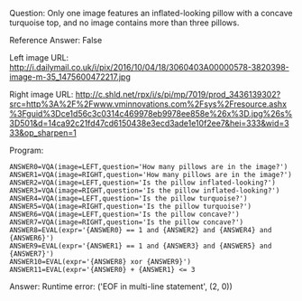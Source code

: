 Question: Only one image features an inflated-looking pillow with a concave turquoise top, and no image contains more than three pillows.

Reference Answer: False

Left image URL: http://i.dailymail.co.uk/i/pix/2016/10/04/18/3060403A00000578-3820398-image-m-35_1475600472217.jpg

Right image URL: http://c.shld.net/rpx/i/s/pi/mp/7019/prod_3436139302?src=http%3A%2F%2Fwww.vminnovations.com%2Fsys%2Fresource.ashx%3Fguid%3Dce1d56c3c0314c469978eb9978ee858e%26x%3D.jpg%26s%3D501&d=14ca92c21fd47cd6150438e3ecd3ade1e10f2ee7&hei=333&wid=333&op_sharpen=1

Program:

```
ANSWER0=VQA(image=LEFT,question='How many pillows are in the image?')
ANSWER1=VQA(image=RIGHT,question='How many pillows are in the image?')
ANSWER2=VQA(image=LEFT,question='Is the pillow inflated-looking?')
ANSWER3=VQA(image=RIGHT,question='Is the pillow inflated-looking?')
ANSWER4=VQA(image=LEFT,question='Is the pillow turquoise?')
ANSWER5=VQA(image=RIGHT,question='Is the pillow turquoise?')
ANSWER6=VQA(image=LEFT,question='Is the pillow concave?')
ANSWER7=VQA(image=RIGHT,question='Is the pillow concave?')
ANSWER8=EVAL(expr='{ANSWER0} == 1 and {ANSWER2} and {ANSWER4} and {ANSWER6}')
ANSWER9=EVAL(expr='{ANSWER1} == 1 and {ANSWER3} and {ANSWER5} and {ANSWER7}')
ANSWER10=EVAL(expr='{ANSWER8} xor {ANSWER9}')
ANSWER11=EVAL(expr='{ANSWER0} + {ANSWER1} <= 3
```
Answer: Runtime error: ('EOF in multi-line statement', (2, 0))


